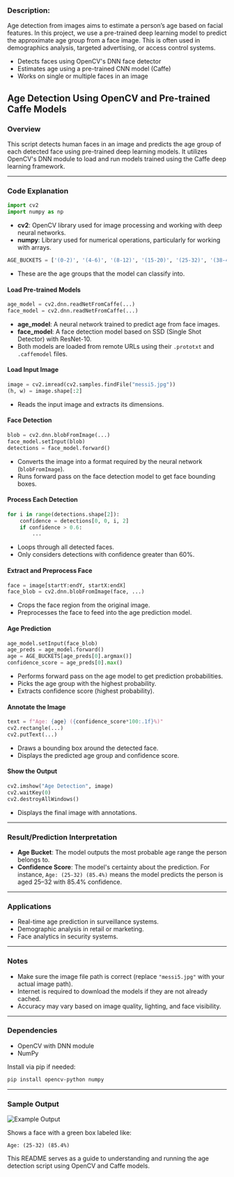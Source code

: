 ### Description:

Age detection from images aims to estimate a person’s age based on facial features. In this project, we use a pre-trained deep learning model to predict the approximate age group from a face image. This is often used in demographics analysis, targeted advertising, or access control systems.

- Detects faces using OpenCV's DNN face detector
- Estimates age using a pre-trained CNN model (Caffe)
- Works on single or multiple faces in an image

## Age Detection Using OpenCV and Pre-trained Caffe Models

### Overview

This script detects human faces in an image and predicts the age group of each detected face using pre-trained deep learning models. It utilizes OpenCV's DNN module to load and run models trained using the Caffe deep learning framework.

---

### Code Explanation

```python
import cv2
import numpy as np
```

* **cv2**: OpenCV library used for image processing and working with deep neural networks.
* **numpy**: Library used for numerical operations, particularly for working with arrays.

```python
AGE_BUCKETS = ['(0-2)', '(4-6)', '(8-12)', '(15-20)', '(25-32)', '(38-43)', '(48-53)', '(60-100)']
```

* These are the age groups that the model can classify into.

#### Load Pre-trained Models

```python
age_model = cv2.dnn.readNetFromCaffe(...)
face_model = cv2.dnn.readNetFromCaffe(...)
```

* **age\_model**: A neural network trained to predict age from face images.
* **face\_model**: A face detection model based on SSD (Single Shot Detector) with ResNet-10.
* Both models are loaded from remote URLs using their `.prototxt` and `.caffemodel` files.

#### Load Input Image

```python
image = cv2.imread(cv2.samples.findFile("messi5.jpg"))
(h, w) = image.shape[:2]
```

* Reads the input image and extracts its dimensions.

#### Face Detection

```python
blob = cv2.dnn.blobFromImage(...)
face_model.setInput(blob)
detections = face_model.forward()
```

* Converts the image into a format required by the neural network (`blobFromImage`).
* Runs forward pass on the face detection model to get face bounding boxes.

#### Process Each Detection

```python
for i in range(detections.shape[2]):
    confidence = detections[0, 0, i, 2]
    if confidence > 0.6:
        ...
```

* Loops through all detected faces.
* Only considers detections with confidence greater than 60%.

#### Extract and Preprocess Face

```python
face = image[startY:endY, startX:endX]
face_blob = cv2.dnn.blobFromImage(face, ...)
```

* Crops the face region from the original image.
* Preprocesses the face to feed into the age prediction model.

#### Age Prediction

```python
age_model.setInput(face_blob)
age_preds = age_model.forward()
age = AGE_BUCKETS[age_preds[0].argmax()]
confidence_score = age_preds[0].max()
```

* Performs forward pass on the age model to get prediction probabilities.
* Picks the age group with the highest probability.
* Extracts confidence score (highest probability).

#### Annotate the Image

```python
text = f"Age: {age} ({confidence_score*100:.1f}%)"
cv2.rectangle(...)
cv2.putText(...)
```

* Draws a bounding box around the detected face.
* Displays the predicted age group and confidence score.

#### Show the Output

```python
cv2.imshow("Age Detection", image)
cv2.waitKey(0)
cv2.destroyAllWindows()
```

* Displays the final image with annotations.

---

### Result/Prediction Interpretation

* **Age Bucket**: The model outputs the most probable age range the person belongs to.
* **Confidence Score**: The model's certainty about the prediction. For instance, `Age: (25-32) (85.4%)` means the model predicts the person is aged 25–32 with 85.4% confidence.

---

### Applications

* Real-time age prediction in surveillance systems.
* Demographic analysis in retail or marketing.
* Face analytics in security systems.

---

### Notes

* Make sure the image file path is correct (replace `"messi5.jpg"` with your actual image path).
* Internet is required to download the models if they are not already cached.
* Accuracy may vary based on image quality, lighting, and face visibility.

---

### Dependencies

* OpenCV with DNN module
* NumPy

Install via pip if needed:

```bash
pip install opencv-python numpy
```

---

### Sample Output

![Example Output](example_output.png)

Shows a face with a green box labeled like:

```
Age: (25-32) (85.4%)
```

This README serves as a guide to understanding and running the age detection script using OpenCV and Caffe models.


